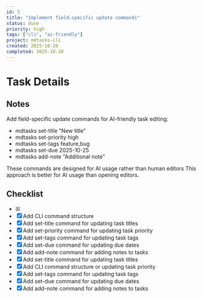 ```yaml
---
id: 5
title: "Implement field-specific update commands"
status: done
priority: high
tags: ["cli", "ai-friendly"]
project: mdtasks-cli
created: 2025-10-20
completed: 2025-10-20
---
```


# Task Details

## Notes
Add field-specific update commands for AI-friendly task editing:
- mdtasks set-title <id> "New title"
- mdtasks set-priority <id> high
- mdtasks set-tags <id> feature,bug
- mdtasks set-due <id> 2025-10-25
- mdtasks add-note <id> "Additional note"

These commands are designed for AI usage rather than human editors
This approach is better for AI usage than opening editors.

## Checklist
- [x] 
- [x] Add CLI command structure
- [x] Add set-title command for updating task titles
- [x] Add set-priority command for updating task priority
- [x] Add set-tags command for updating task tags
- [x] Add set-due command for updating due dates
- [x] Add add-note command for adding notes to tasks
- [x] Add set-title command for updating task titles
- [x] Add CLI command structure
or updating task priority
- [x] Add set-tags command for updating task tags
- [x] Add set-due command for updating due dates
- [x] Add add-note command for adding notes to tasks
